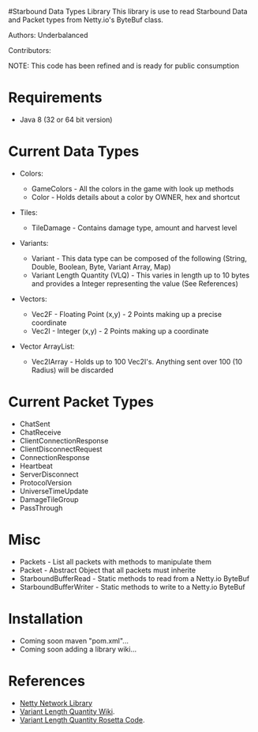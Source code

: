 #Starbound Data Types Library
This library is use to read Starbound Data and Packet types from Netty.io's ByteBuf class.

Authors: Underbalanced

Contributors:

NOTE: This code has been refined and is ready for public consumption

Requirements
============
- Java 8 (32 or 64 bit version)

Current Data Types
========
- Colors:
	- GameColors - All the colors in the game with look up methods
	- Color - Holds details about a color by OWNER, hex and shortcut

- Tiles:
	- TileDamage - Contains damage type, amount and harvest level

- Variants:
	- Variant - This data type can be composed of the following (String, Double, Boolean, Byte, Variant Array, Map)
    - Variant Length Quantity (VLQ) - This varies in length up to 10 bytes and provides a Integer representing the value (See References)

- Vectors:
	- Vec2F - Floating Point (x,y) - 2 Points making up a precise coordinate
	- Vec2I - Integer (x,y) - 2 Points making up a coordinate

- Vector ArrayList:
	- Vec2IArray - Holds up to 100 Vec2I's. Anything sent over 100 (10 Radius) will be discarded

Current Packet Types
========
- ChatSent
- ChatReceive
- ClientConnectionResponse
- ClientDisconnectRequest
- ConnectionResponse
- Heartbeat
- ServerDisconnect
- ProtocolVersion
- UniverseTimeUpdate
- DamageTileGroup
- PassThrough

Misc
========
- Packets - List all packets with methods to manipulate them
- Packet - Abstract Object that all packets must inherite
- StarboundBufferRead - Static methods to read from a Netty.io ByteBuf
- StarboundBufferWriter - Static methods to write to a Netty.io ByteBuf
	
Installation
============
- Coming soon maven "pom.xml"...
- Coming soon adding a library wiki...

References
============
- [Netty Network Library](Netty.io)
- [Variant Length Quantity Wiki](http://en.wikipedia.org/wiki/Variable-length_quantity).
- [Variant Length Quantity Rosetta Code](http://rosettacode.org/wiki/Variable-length_quantity).
